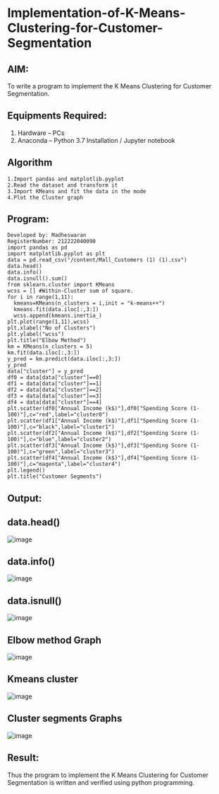 # Implementation-of-K-Means-Clustering-for-Customer-Segmentation
## AIM:
To write a program to implement the K Means Clustering for Customer Segmentation.
## Equipments Required:
1. Hardware – PCs
2. Anaconda – Python 3.7 Installation / Jupyter notebook
## Algorithm
```
1.Import pandas and matplotlib.pyplot  
2.Read the dataset and transform it  
3.Import KMeans and fit the data in the mode
4.Plot the Cluster graph 
```
## Program:
```
Developed by: Madheswaran
RegisterNumber: 212222040090
import pandas as pd
import matplotlib.pyplot as plt
data = pd.read_csv("/content/Mall_Customers (1) (1).csv")
data.head()
data.info()
data.isnull().sum()
from sklearn.cluster import KMeans
wcss = [] #Within-Cluster sum of square.
for i in range(1,11):
  kmeans=KMeans(n_clusters = i,init = "k-means++")
  kmeans.fit(data.iloc[:,3:])
  wcss.append(kmeans.inertia_)
plt.plot(range(1,11),wcss)
plt.xlabel("No of Clusters")
plt.ylabel("wcss")
plt.title("Elbow Method")
km = KMeans(n_clusters = 5)
km.fit(data.iloc[:,3:])
y_pred = km.predict(data.iloc[:,3:])
y_pred
data["cluster"] = y_pred
df0 = data[data["cluster"]==0]
df1 = data[data["cluster"]==1]
df2 = data[data["cluster"]==2]
df3 = data[data["cluster"]==3]
df4 = data[data["cluster"]==4]
plt.scatter(df0["Annual Income (k$)"],df0["Spending Score (1-
100)"],c="red",label="cluster0")
plt.scatter(df1["Annual Income (k$)"],df1["Spending Score (1-
100)"],c="black",label="cluster1")
plt.scatter(df2["Annual Income (k$)"],df2["Spending Score (1-
100)"],c="blue",label="cluster2")
plt.scatter(df3["Annual Income (k$)"],df3["Spending Score (1-
100)"],c="green",label="cluster3")
plt.scatter(df4["Annual Income (k$)"],df4["Spending Score (1-
100)"],c="magenta",label="cluster4")
plt.legend()
plt.title("Customer Segments")

```
## Output:
## data.head()
![image](https://github.com/DEEPAK2200233/Implementation-of-K-Means-Clustering-for-Customer-Segmentation/assets/118707676/684e658b-6f02-49cf-86a1-514c7a262972)
## data.info()
![image](https://github.com/DEEPAK2200233/Implementation-of-K-Means-Clustering-for-Customer-Segmentation/assets/118707676/1f8d0a9a-65da-4bbf-94d1-22c22fd90b90)
## data.isnull()
![image](https://github.com/DEEPAK2200233/Implementation-of-K-Means-Clustering-for-Customer-Segmentation/assets/118707676/e7e811f3-2504-4199-acc4-9442939b0012)
## Elbow method Graph
![image](https://github.com/DEEPAK2200233/Implementation-of-K-Means-Clustering-for-Customer-Segmentation/assets/118707676/a5d0c480-2810-45b7-b815-bdf16dca1e7a)
## Kmeans cluster
![image](https://github.com/DEEPAK2200233/Implementation-of-K-Means-Clustering-for-Customer-Segmentation/assets/118707676/4a5872bd-758e-4eb0-a820-802aef41e188)
## Cluster segments Graphs
![image](https://github.com/DEEPAK2200233/Implementation-of-K-Means-Clustering-for-Customer-Segmentation/assets/118707676/037b5149-4fc9-4c65-8dfb-ffd66a7f4246)
## Result:
Thus the program to implement the K Means Clustering for Customer Segmentation is written and verified using python programming.
